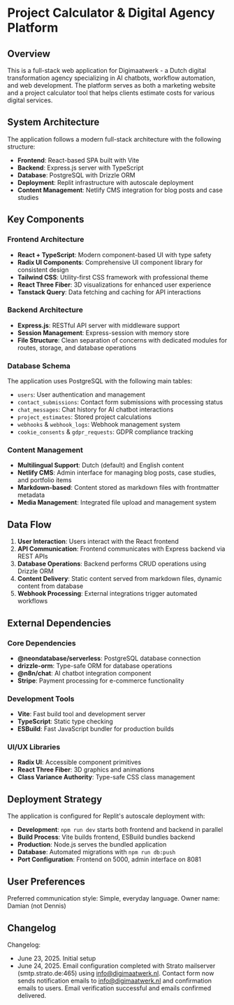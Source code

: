 # Project Calculator & Digital Agency Platform

## Overview

This is a full-stack web application for Digimaatwerk - a Dutch digital transformation agency specializing in AI chatbots, workflow automation, and web development. The platform serves as both a marketing website and a project calculator tool that helps clients estimate costs for various digital services.

## System Architecture

The application follows a modern full-stack architecture with the following structure:

- **Frontend**: React-based SPA built with Vite
- **Backend**: Express.js server with TypeScript
- **Database**: PostgreSQL with Drizzle ORM
- **Deployment**: Replit infrastructure with autoscale deployment
- **Content Management**: Netlify CMS integration for blog posts and case studies

## Key Components

### Frontend Architecture
- **React + TypeScript**: Modern component-based UI with type safety
- **Radix UI Components**: Comprehensive UI component library for consistent design
- **Tailwind CSS**: Utility-first CSS framework with professional theme
- **React Three Fiber**: 3D visualizations for enhanced user experience
- **Tanstack Query**: Data fetching and caching for API interactions

### Backend Architecture
- **Express.js**: RESTful API server with middleware support
- **Session Management**: Express-session with memory store
- **File Structure**: Clean separation of concerns with dedicated modules for routes, storage, and database operations

### Database Schema
The application uses PostgreSQL with the following main tables:
- `users`: User authentication and management
- `contact_submissions`: Contact form submissions with processing status
- `chat_messages`: Chat history for AI chatbot interactions
- `project_estimates`: Stored project calculations
- `webhooks` & `webhook_logs`: Webhook management system
- `cookie_consents` & `gdpr_requests`: GDPR compliance tracking

### Content Management
- **Multilingual Support**: Dutch (default) and English content
- **Netlify CMS**: Admin interface for managing blog posts, case studies, and portfolio items
- **Markdown-based**: Content stored as markdown files with frontmatter metadata
- **Media Management**: Integrated file upload and management system

## Data Flow

1. **User Interaction**: Users interact with the React frontend
2. **API Communication**: Frontend communicates with Express backend via REST APIs
3. **Database Operations**: Backend performs CRUD operations using Drizzle ORM
4. **Content Delivery**: Static content served from markdown files, dynamic content from database
5. **Webhook Processing**: External integrations trigger automated workflows

## External Dependencies

### Core Dependencies
- **@neondatabase/serverless**: PostgreSQL database connection
- **drizzle-orm**: Type-safe ORM for database operations
- **@n8n/chat**: AI chatbot integration component
- **Stripe**: Payment processing for e-commerce functionality

### Development Tools
- **Vite**: Fast build tool and development server
- **TypeScript**: Static type checking
- **ESBuild**: Fast JavaScript bundler for production builds

### UI/UX Libraries
- **Radix UI**: Accessible component primitives
- **React Three Fiber**: 3D graphics and animations
- **Class Variance Authority**: Type-safe CSS class management

## Deployment Strategy

The application is configured for Replit's autoscale deployment with:

- **Development**: `npm run dev` starts both frontend and backend in parallel
- **Build Process**: Vite builds frontend, ESBuild bundles backend
- **Production**: Node.js serves the bundled application
- **Database**: Automated migrations with `npm run db:push`
- **Port Configuration**: Frontend on 5000, admin interface on 8081

## User Preferences

Preferred communication style: Simple, everyday language.
Owner name: Damian (not Dennis)

## Changelog

Changelog:
- June 23, 2025. Initial setup
- June 24, 2025. Email configuration completed with Strato mailserver (smtp.strato.de:465) using info@digimaatwerk.nl. Contact form now sends notification emails to info@digimaatwerk.nl and confirmation emails to users. Email verification successful and emails confirmed delivered.